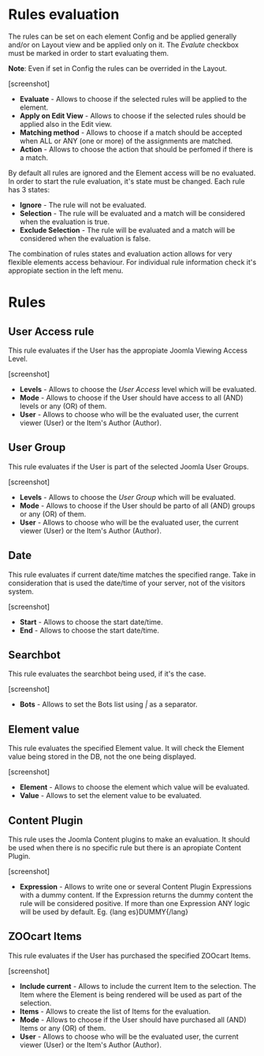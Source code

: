 # Rules evaluation

The rules can be set on each element Config and be applied generally and/or on Layout view and be applied only on it. The *Evalute* checkbox must be marked in order to start evaluating them.

**Note**: Even if set in Config the rules can be overrided in the Layout.

[screenshot]

- **Evaluate** - Allows to choose if the selected rules will be applied to the element.
- **Apply on Edit View** - Allows to choose if the selected rules should be applied also in the Edit view.
- **Matching method** - Allows to choose if a match should be accepted when ALL or ANY (one or more) of the assignments are matched.
- **Action** - Allows to choose the action that should be perfomed if there is a match.

By default all rules are ignored and the Element access will be no evaluated. In order to start the rule evaluation, it's state must be changed. Each rule has 3 states:

- **Ignore** - The rule will not be evaluated.
- **Selection** - The rule will be evaluated and a match will be considered when the evaluation is true.
- **Exclude Selection** - The rule will be evaluated and a match will be considered when the evaluation is false.

The combination of rules states and evaluation action allows for very flexible elements access behaviour. For individual rule information check it's appropiate section in the left menu.

# Rules

## User Access rule

This rule evaluates if the User has the appropiate Joomla Viewing Access Level.

[screenshot]

- **Levels** - Allows to choose the *User Access* level which will be evaluated.
- **Mode** - Allows to choose if the User should have access to all (AND) levels or any (OR) of them.
- **User** - Allows to choose who will be the evaluated user, the current viewer (User) or the Item's Author (Author).

## User Group

This rule evaluates if the User is part of the selected Joomla User Groups.

[screenshot]

- **Levels** - Allows to choose the *User Group* which will be evaluated.
- **Mode** - Allows to choose if the User should be parto of all (AND) groups or any (OR) of them.
- **User** - Allows to choose who will be the evaluated user, the current viewer (User) or the Item's Author (Author).

## Date

This rule evaluates if current date/time matches the specified range. Take in consideration that is used the date/time of your server, not of the visitors system.

[screenshot]

- **Start** - Allows to choose the start date/time.
- **End** - Allows to choose the start date/time.

## Searchbot

This rule evaluates the searchbot being used, if it's the case.

[screenshot]

- **Bots** - Allows to set the Bots list using *|* as a separator. 

## Element value

This rule evaluates the specified Element value. It will check the Element value being stored in the DB, not the one being displayed.

[screenshot]

- **Element** - Allows to choose the element which value will be evaluated.
- **Value** - Allows to set the element value to be evaluated.

## Content Plugin

This rule uses the Joomla Content plugins to make an evaluation. It should be used when there is no specific rule but there is an apropiate Content Plugin.

[screenshot]

- **Expression** - Allows to write one or several Content Plugin Expressions with a dummy content. If the Expression returns the dummy content the rule will be considered positive. If more than one Expression ANY logic will be used by default. Eg. {lang es}DUMMY{/lang}

## ZOOcart Items

This rule evaluates if the User has purchased the specified ZOOcart Items.

[screenshot]

- **Include current** - Allows to include the current Item to the selection. The Item where the Element is being rendered will be used as part of the selection.
- **Items** - Allows to create the list of Items for the evaluation.
- **Mode** - Allows to choose if the User should have purchased all (AND) Items or any (OR) of them.
- **User** - Allows to choose who will be the evaluated user, the current viewer (User) or the Item's Author (Author).